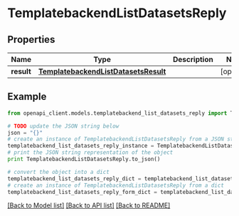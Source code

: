 # TemplatebackendListDatasetsReply


## Properties

Name | Type | Description | Notes
------------ | ------------- | ------------- | -------------
**result** | [**TemplatebackendListDatasetsResult**](TemplatebackendListDatasetsResult.md) |  | [optional] 

## Example

```python
from openapi_client.models.templatebackend_list_datasets_reply import TemplatebackendListDatasetsReply

# TODO update the JSON string below
json = "{}"
# create an instance of TemplatebackendListDatasetsReply from a JSON string
templatebackend_list_datasets_reply_instance = TemplatebackendListDatasetsReply.from_json(json)
# print the JSON string representation of the object
print TemplatebackendListDatasetsReply.to_json()

# convert the object into a dict
templatebackend_list_datasets_reply_dict = templatebackend_list_datasets_reply_instance.to_dict()
# create an instance of TemplatebackendListDatasetsReply from a dict
templatebackend_list_datasets_reply_form_dict = templatebackend_list_datasets_reply.from_dict(templatebackend_list_datasets_reply_dict)
```
[[Back to Model list]](../README.md#documentation-for-models) [[Back to API list]](../README.md#documentation-for-api-endpoints) [[Back to README]](../README.md)


